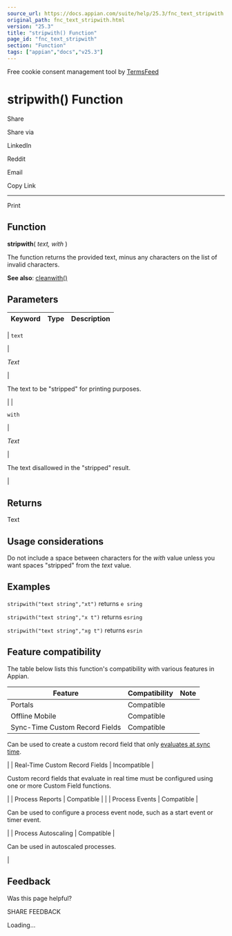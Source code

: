 ```yaml
---
source_url: https://docs.appian.com/suite/help/25.3/fnc_text_stripwith.html
original_path: fnc_text_stripwith.html
version: "25.3"
title: "stripwith() Function"
page_id: "fnc_text_stripwith"
section: "Function"
tags: ["appian","docs","v25.3"]
---
```



Free cookie consent management tool by [TermsFeed](https://www.termsfeed.com/)

# stripwith() Function

Share

Share via

LinkedIn

Reddit

Email

Copy Link

* * *

Print

## Function

**stripwith**( _text, with_ )

The function returns the provided text, minus any characters on the list of invalid characters.

**See also**: [cleanwith()](fnc_text_cleanwith.html)

## Parameters

| Keyword | Type | Description |
| --- | --- | --- |
|
`text`

 |

_Text_

 |

The text to be "stripped" for printing purposes.

 |
|

`with`

 |

_Text_

 |

The text disallowed in the "stripped" result.

 |

## Returns

Text

## Usage considerations

Do not include a space between characters for the _with_ value unless you want spaces "stripped" from the _text_ value.

## Examples

`stripwith("text string","xt")` returns `e sring`

`stripwith("text string","x t")` returns `esring`

`stripwith("text string","xg t")` returns `esrin`

## Feature compatibility

The table below lists this function's compatibility with various features in Appian.

| Feature | Compatibility | Note |
| --- | --- | --- |
| Portals | Compatible |  |
| Offline Mobile | Compatible |  |
| Sync-Time Custom Record Fields | Compatible |
Can be used to create a custom record field that only [evaluates at sync time](custom-record-fields.html#prodlink-sync-time-evaluations).

 |
| Real-Time Custom Record Fields | Incompatible |

Custom record fields that evaluate in real time must be configured using one or more Custom Field functions.

 |
| Process Reports | Compatible |  |
| Process Events | Compatible |

Can be used to configure a process event node, such as a start event or timer event.

 |
| Process Autoscaling | Compatible |

Can be used in autoscaled processes.

 |

## Feedback

Was this page helpful?

SHARE FEEDBACK

Loading...